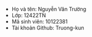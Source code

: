 - Họ và tên: Nguyễn Văn Trường
- Lớp: 12422TN
- Mã sinh viên: 10122381
- Tài khoản Github: Truong-kun
